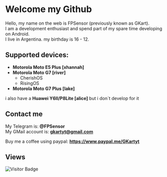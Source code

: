 # Welcome my Github

Hello, my name on the web is FPSensor (previously known as GKart).    
I am a development enthusiast and spend part of my spare time developing on Android.    
I live in Argentina. my birthday is 16 - 12.    

## Supported devices:

- **Motorola Moto E5 Plus [xhannah]**    
- **Motorola Moto G7 [river]**
  - CherishOS
  - RisingOS    
- **Motorola Moto G7 Plus [lake]**

i also have a **Huawei Y6II/P8Lite [alice]** but i don´t develop for it

## Contact me

My Telegram is: **@FPSensor**  
My GMail account is: **gkartyt@gmail.com**  

Buy me a coffee using paypal: **https://www.paypal.me/GKartyt**

## Views
![Visitor Badge](https://visitor-badge.laobi.icu/badge?page_id=FPSensor.FPSensor)
